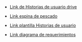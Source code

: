 - [Link de Historias de usuario drive](https://docs.google.com/document/d/1kHkGLjdsvqeNFbcL60nxlagAgmcWT0BHUAV64VBknpc/edit?usp=sharing)

- [Link espina de pescado](https://app.diagrams.net/#G1HTedj2Ye3kWh2rEB91TAcAV84_1r9BqN)

- [Link plantilla Historias de usuario](https://docs.google.com/spreadsheets/d/1zA9IoM4h8QRI5DH5X190VWBNNs6hPvnZ/edit#gid=772231328)

- [Link diagrama de requerimientos](https://app.diagrams.net/#G16otgK53gE6aER65OH1AvW79ohnxexj2-)
